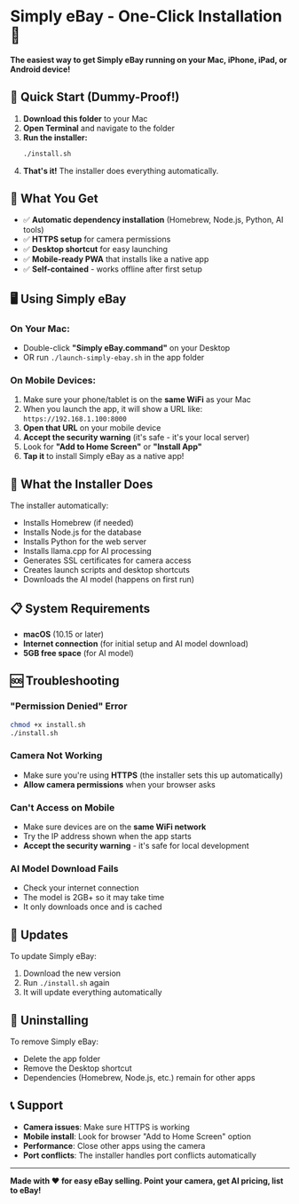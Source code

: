 # Simply eBay - One-Click Installation 📱

**The easiest way to get Simply eBay running on your Mac, iPhone, iPad, or Android device!**

## 🚀 Quick Start (Dummy-Proof!)

1. **Download this folder** to your Mac
2. **Open Terminal** and navigate to the folder
3. **Run the installer:**
   ```bash
   ./install.sh
   ```
4. **That's it!** The installer does everything automatically.

## 📱 What You Get

- ✅ **Automatic dependency installation** (Homebrew, Node.js, Python, AI tools)
- ✅ **HTTPS setup** for camera permissions
- ✅ **Desktop shortcut** for easy launching
- ✅ **Mobile-ready PWA** that installs like a native app
- ✅ **Self-contained** - works offline after first setup

## 🖥️ Using Simply eBay

### On Your Mac:
- Double-click **"Simply eBay.command"** on your Desktop
- OR run `./launch-simply-ebay.sh` in the app folder

### On Mobile Devices:
1. Make sure your phone/tablet is on the **same WiFi** as your Mac
2. When you launch the app, it will show a URL like: `https://192.168.1.100:8000`
3. **Open that URL** on your mobile device
4. **Accept the security warning** (it's safe - it's your local server)
5. Look for **"Add to Home Screen"** or **"Install App"** 
6. **Tap it** to install Simply eBay as a native app!

## 🔧 What the Installer Does

The installer automatically:
- Installs Homebrew (if needed)
- Installs Node.js for the database
- Installs Python for the web server  
- Installs llama.cpp for AI processing
- Generates SSL certificates for camera access
- Creates launch scripts and desktop shortcuts
- Downloads the AI model (happens on first run)

## 📋 System Requirements

- **macOS** (10.15 or later)
- **Internet connection** (for initial setup and AI model download)
- **5GB free space** (for AI model)

## 🆘 Troubleshooting

### "Permission Denied" Error
```bash
chmod +x install.sh
./install.sh
```

### Camera Not Working
- Make sure you're using **HTTPS** (the installer sets this up automatically)
- **Allow camera permissions** when your browser asks

### Can't Access on Mobile
- Make sure devices are on the **same WiFi network**
- Try the IP address shown when the app starts
- **Accept the security warning** - it's safe for local development

### AI Model Download Fails
- Check your internet connection
- The model is 2GB+ so it may take time
- It only downloads once and is cached

## 🔄 Updates

To update Simply eBay:
1. Download the new version
2. Run `./install.sh` again
3. It will update everything automatically

## 🛑 Uninstalling

To remove Simply eBay:
- Delete the app folder
- Remove the Desktop shortcut
- Dependencies (Homebrew, Node.js, etc.) remain for other apps

## 📞 Support

- **Camera issues**: Make sure HTTPS is working
- **Mobile install**: Look for browser "Add to Home Screen" option
- **Performance**: Close other apps using the camera
- **Port conflicts**: The installer handles port conflicts automatically

---

**Made with ❤️ for easy eBay selling. Point your camera, get AI pricing, list to eBay!**
